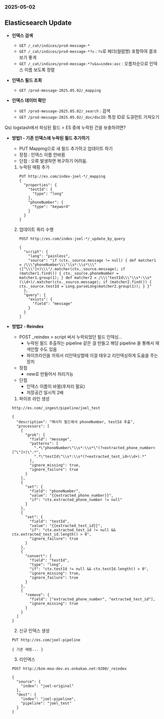 ### 2025-05-02

## Elasticsearch Update
- **인덱스 검색**
  - `GET /_cat/indices/prod-message-*`
  - `GET /_cat/indices/prod-message-*?v` : `?v`로 헤더(컬럼명) 포함하여 결과 보기 좋게
  - `GET /_cat/indices/prod-message-*?v&s=index:asc` : 오름차순으로 인덱스 이름 보도록 정렬

- **인덱스 필드 조회**
  - `GET /prod-message-2025.05.02/_mapping`

- **인덱스 데이터 확인**
  - `GET /prod-message-2025.05.02/_search` : 검색
  - `GET /prod-message-2025.05.02/_doc/docID`: 특정 ID로 도큐먼트 가져오기

Qs) logstash에서 파싱된 필드 > ES 중에 누락된 건을 보충하려면?  
- **방법1 - 기존 인덱스에 누락된 필드 추가하기**
  - PUT Mapping으로 새 필드 추가하고 업데이트 하기
  - 장점 : 인덱스 이름 안바뀜
  - 단점 : 오류 발생하면 복구하기 어려움.
  1. 누락된 매핑 추가
     ```
     PUT http://es.com/index-joel-*/_mapping
     {  
       "properties": {    
         "testId": {      
           "type": "long"    
         },    
         "phoneNumber": {      
           "type": "keyword"    
         }  
       }
     }
     ```
  2. 업데이트 쿼리 수행
     ```
     POST http://es.com/index-joel-*/_update_by_query
    
     {  
       "script": {    
         "lang": "painless",    
         "source": "if (ctx._source.message != null) { def matcher1 = /\\\"phoneNumber\\\"\\s*:\\s*\\\"([^\\\"]+)\\\"/.matcher(ctx._source.message); if (matcher1.find()) { ctx._source.phoneNumber = matcher1.group(1); } def matcher2 = /\\\"testId\\\"\\s*:\\s*(\\d+)/.matcher(ctx._source.message); if (matcher2.find()) { ctx._source.testId = Long.parseLong(matcher2.group(1)); } }"
       },  
       "query": {    
         "exists": {      
           "field": "message"    
         }  
       }
     }
     ```

- **방법2 - Reindex**
  - POST _reindex > script 써서 누락되었던 필드 인덱싱...
    - 누락된 필드 추출하는 pipeline 같은 걸 만들고 해당 pipeline 을 통해서 재색인할 수도 있음
    - 파이프라인을 끼워서 리인덱싱할때 이걸 태우고 리인덱싱하게 도움을 주는 장치
  - 장점
    - new로 만들어서 처리가능
  - 단점
    - 인덱스 이름이 바뀜(후처리 필요)
    - 저장공간 일시적 2배
  1. 파이프 라인 생성
    ```
    http://es.com/_ingest/pipeline/joel_test
    
    {
      "description": "메시지 필드에서 phoneNumber, testId 추출",
      "processors": [
        {
          "grok": {
            "field": "message",
            "patterns": [
              ".*\"phoneNumber\"\\s*:\\s*\"(?<extracted_phone_number>[^\"]+)\".*",
              ".*\"testId\"\\s*:\\s*(?<extracted_test_id>\\d+).*"
            ],
            "ignore_missing": true,
            "ignore_failure": true
          }
        },
        {
          "set": {
            "field": "phoneNumber",
            "value": "{{extracted_phone_number}}",
            "if": "ctx.extracted_phone_number != null"
          }
        },
        {
          "set": {
            "field": "testId",
            "value": "{{extracted_test_id}}",
            "if": "ctx.extracted_test_id != null && ctx.extracted_test_id.length() > 0",
            "ignore_failure": true
          }
        },
        {
          "convert": {
            "field": "testId",
            "type": "long",
            "if": "ctx.testId != null && ctx.testId.length() > 0",
            "ignore_missing": true,
            "ignore_failure": true
          }
        },
        {
          "remove": {
            "field": ["extracted_phone_number", "extracted_test_id"],
            "ignore_missing": true
          }
        }
      ]
    }
    ```
  2. 신규 인덱스 생성
    ```
    PUT http://es.com/joel-pipeline
    
    { 기존 매핑... }
    ```
  3. 리인덱스
    ```
    POST http://bzm-moa-dev.es.onkakao.net:9200/_reindex
    
    {
      "source": {
        "index": "joel-original"
      },
      "dest": {
        "index": "joel-pipeline",
        "pipeline": "joel_test"
      }
    }
    ```
